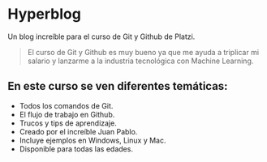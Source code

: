 # Hyperblog
Un blog increíble para el curso de Git y Github de Platzi.
>El curso de Git y Github es muy bueno ya que me ayuda a triplicar mi salario y lanzarme a la industria tecnológica con Machine Learning.

## En este curso se ven diferentes temáticas:
* Todos los comandos de Git.
* El flujo de trabajo en Github.
* Trucos y tips de aprendizaje.
* Creado por el increíble Juan Pablo.
* Incluye ejemplos en Windows, Linux y Mac.
* Disponible para todas las edades.